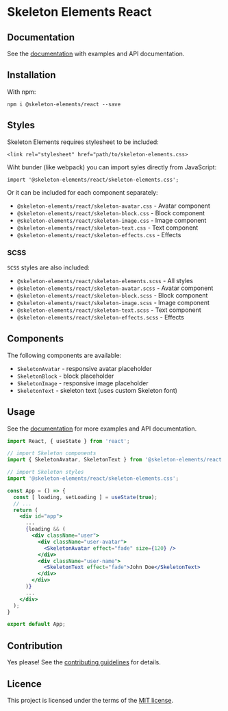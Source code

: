 # Skeleton Elements React

## Documentation

See the [documentation]() with examples and API documentation.

## Installation

With npm:

```
npm i @skeleton-elements/react --save
```

## Styles

Skeleton Elements requires stylesheet to be included:

```
<link rel="stylesheet" href="path/to/skeleton-elements.css>
```

Wiht bunder (like webpack) you can import syles directly from JavaScript:

```
import '@skeleton-elements/react/skeleton-elements.css';
```

Or it can be included for each component separately:

* `@skeleton-elements/react/skeleton-avatar.css` - Avatar component
* `@skeleton-elements/react/skeleton-block.css` - Block component
* `@skeleton-elements/react/skeleton-image.css` - Image component
* `@skeleton-elements/react/skeleton-text.css` - Text component
* `@skeleton-elements/react/skeleton-effects.css` - Effects

### SCSS

`SCSS` styles are also included:

* `@skeleton-elements/react/skeleton-elements.scss` - All styles
* `@skeleton-elements/react/skeleton-avatar.scss` - Avatar component
* `@skeleton-elements/react/skeleton-block.scss` - Block component
* `@skeleton-elements/react/skeleton-image.scss` - Image component
* `@skeleton-elements/react/skeleton-text.scss` - Text component
* `@skeleton-elements/react/skeleton-effects.scss` - Effects

## Components

The following components are available:

* `SkeletonAvatar` - responsive avatar placeholder
* `SkeletonBlock` - block placeholder
* `SkeletonImage` - responsive image placeholder
* `SkeletonText` - skeleton text (uses custom Skeleton font)

## Usage

See the [documentation]() for more examples and API documentation.

```jsx
import React, { useState } from 'react';

// import Skeleton components
import { SkeletonAvatar, SkeletonText } from '@skeleton-elements/react';

// import Skeleton styles
import '@skeleton-elements/react/skeleton-elements.css';

const App = () => {
  const [ loading, setLoading ] = useState(true);
  // ...
  return (
    <div id="app">
      ...
      {loading && (
        <div className="user">
          <div className="user-avatar">
            <SkeletonAvatar effect="fade" size={120} />
          </div>
          <div className="user-name">
            <SkeletonText effect="fade">John Doe</SkeletonText>
          </div>
        </div>
      )}
      ...
    </div>
  );
}

export default App;
```

## Contribution

Yes please! See the [contributing guidelines](https://github.com/nolimits4web/skeleton-elements/blob/master/CONTRIBUTING.md) for details.

## Licence

This project is licensed under the terms of the [MIT license](https://github.com/nolimits4web/skeleton-elements/blob/master/LICENSE).
